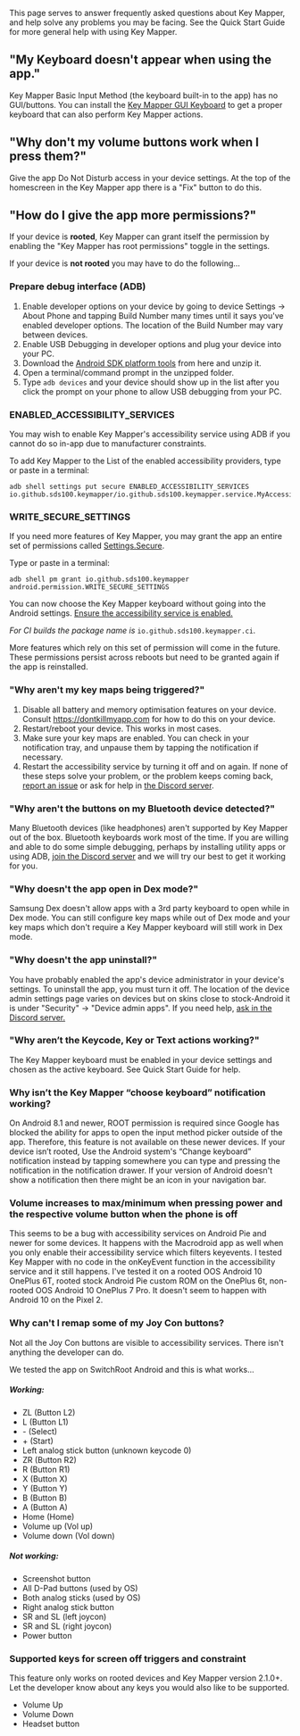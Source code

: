 This page serves to answer frequently asked questions about Key Mapper, and help solve any problems you may be facing.
See the Quick Start Guide for more general help with using Key Mapper.


## "My Keyboard doesn't appear when using the app."
Key Mapper Basic Input Method (the keyboard built-in to the app) has no GUI/buttons. You can install the [Key Mapper GUI Keyboard](https://play.google.com/store/apps/details?id=io.github.sds100.keymapper.inputmethod.latin) to get a proper keyboard that can also perform Key Mapper actions.

## "Why don't my volume buttons work when I press them?"
Give the app Do Not Disturb access in your device settings. At the top of the homescreen in the Key Mapper app there is a "Fix" button to do this.

## "How do I give the app more permissions?"
If your device is **rooted**, Key Mapper can grant itself the permission by enabling the "Key Mapper has root permissions" toggle in the settings.

If your device is **not rooted** you may have to do the following...

### Prepare debug interface (ADB)
1. Enable developer options on your device by going to device Settings -> About Phone and tapping Build Number many times until it says you've enabled developer options. The location of the Build Number may vary between devices.
2. Enable USB Debugging in developer options and plug your device into your PC.
3. Download the [Android SDK platform tools](https://developer.android.com/studio/releases/platform-tools.html) from here and unzip it.
4. Open a terminal/command prompt in the unzipped folder.
5. Type `adb devices` and your device should show up in the list after you click the prompt on your phone to allow USB debugging from your PC.

### ENABLED_ACCESSIBILITY_SERVICES
You may wish to enable Key Mapper's accessibility service using ADB if you cannot do so in-app due to manufacturer constraints.

To add Key Mapper to the List of the enabled accessibility providers, type or paste in a terminal:
```
adb shell settings put secure ENABLED_ACCESSIBILITY_SERVICES io.github.sds100.keymapper/io.github.sds100.keymapper.service.MyAccessibilityService
```
### WRITE_SECURE_SETTINGS
If you need more features of Key Mapper, you may grant the app an entire set of permissions called [Settings.Secure](https://developer.android.com/reference/android/provider/Settings.Secure.html).

Type or paste in a terminal:
```
adb shell pm grant io.github.sds100.keymapper android.permission.WRITE_SECURE_SETTINGS
```
You can now choose the Key Mapper keyboard without going into the Android settings. [Ensure the accessibility service is enabled.](#enabled_accessibility_services)

_For CI builds the package name is_ `io.github.sds100.keymapper.ci`.

More features which rely on this set of permission will come in the future. These permissions persist across reboots but need to be granted again if the app is reinstalled.

### "Why aren't my key maps being triggered?"
1. Disable all battery and memory optimisation features on your device. Consult https://dontkillmyapp.com for how to do this on your device.
2. Restart/reboot your device. This works in most cases.
3. Make sure your key maps are enabled. You can check in your notification tray, and unpause them by tapping the notification if necessary.
4. Restart the accessibility service by turning it off and on again. 
If none of these steps solve your problem, or the problem keeps coming back, [report an issue](https://github.com/sds100/KeyMapper/issues/new) or ask for help in [the Discord server](http://keymapper.club).

### "Why aren't the buttons on my Bluetooth device detected?"
Many Bluetooth devices (like headphones) aren't supported by Key Mapper out of the box. Bluetooth keyboards work most of the time. If you are willing and able to do some simple debugging, perhaps by installing utility apps or using ADB, [join the Discord server](http://keymapper.club) and we will try our best to get it working for you.

### "Why doesn't the app open in Dex mode?"
Samsung Dex doesn't allow apps with a 3rd party keyboard to open while in Dex mode. You can still configure key maps while out of Dex mode and your key maps which don't require a Key Mapper keyboard will still work in Dex mode.

### "Why doesn't the app uninstall?"
You have probably enabled the app's device administrator in your device's settings. To uninstall the app, you must turn it off. The location of the device admin settings page varies on devices but on skins close to stock-Android it is under "Security" -> "Device admin apps". If you need help, [ask in the Discord server.](http://keymapper.club)

### "Why aren’t the Keycode, Key or Text actions working?"
The Key Mapper keyboard must be enabled in your device settings and chosen as the active keyboard.
See Quick Start Guide for help.

### Why isn’t the Key Mapper “choose keyboard” notification working?
On Android 8.1 and newer, ROOT permission is required since Google has blocked the ability for apps to open the input method picker outside of the app. Therefore, this feature is not available on these newer devices. If your device isn’t rooted, Use the Android system's “Change keyboard” notification instead by tapping somewhere you can type and pressing the notification in the notification drawer. If your version of Android doesn't show a notification then there might be an icon in your navigation bar.

### Volume increases to max/minimum when pressing power and the respective volume button when the phone is off
This seems to be a bug with accessibility services on Android Pie and newer for some devices. It happens with the Macrodroid app as well when you only enable their accessibility service which filters keyevents. I tested Key Mapper with no code in the onKeyEvent function in the accessibility service and it still happens. I've tested it on a rooted OOS Android 10 OnePlus 6T, rooted stock Android Pie custom ROM on the OnePlus 6t, non-rooted OOS Android 10 OnePlus 7 Pro. It doesn't seem to happen with Android 10 on the Pixel 2.

### Why can't I remap some of my Joy Con buttons?
Not all the Joy Con buttons are visible to accessibility services. There isn't anything the developer can do.

We tested the app on SwitchRoot Android and this is what works...
##### Working:
* ZL (Button L2)
* L (Button L1)
* \- (Select)
* \+ (Start)
* Left analog stick button (unknown keycode 0)
* ZR (Button R2)
* R (Button R1)
* X (Button X)
* Y (Button Y)
* B (Button B)
* A (Button A)
* Home (Home)
* Volume up (Vol up)
* Volume down (Vol down)

##### Not working:
* Screenshot button
* All D-Pad buttons (used by OS)
* Both analog sticks (used by OS)
* Right analog stick button
* SR and SL (left joycon)
* SR and SL (right joycon)
* Power button

### Supported keys for screen off triggers and constraint
This feature only works on rooted devices and Key Mapper version 2.1.0+.
Let the developer know about any keys you would also like to be supported.
* Volume Up
* Volume Down
* Headset button
